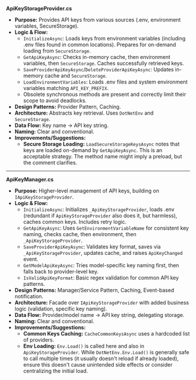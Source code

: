 

**ApiKeyStorageProvider.cs**

*   **Purpose:** Provides API keys from various sources (.env, environment variables, SecureStorage).
*   **Logic & Flow:**
    *   `InitializeAsync`: Loads keys from environment variables (including .env files found in common locations). Prepares for on-demand loading from `SecureStorage`.
    *   `GetApiKeyAsync`: Checks in-memory cache, then environment variables, then `SecureStorage`. Caches successfully retrieved keys.
    *   `SaveProviderApiKeyAsync`/`DeleteProviderApiKeyAsync`: Updates in-memory cache and `SecureStorage`.
    *   `LoadEnvironmentVariables`: Loads .env files and system environment variables matching `API_KEY_PREFIX`.
    *   Obsolete synchronous methods are present and correctly limit their scope to avoid deadlocks.
*   **Design Patterns:** Provider Pattern, Caching.
*   **Architecture:** Abstracts key retrieval. Uses `DotNetEnv` and `SecureStorage`.
*   **Data Flow:** Key name -> API key string.
*   **Naming:** Clear and conventional.
*   **Improvements/Suggestions:**
    *   **Secure Storage Loading:** `LoadSecureStorageKeysAsync` notes that keys are loaded on-demand by `GetApiKeyAsync`. This is an acceptable strategy. The method name might imply a preload, but the comment clarifies.

---

**ApiKeyManager.cs**

*   **Purpose:** Higher-level management of API keys, building on `IApiKeyStorageProvider`.
*   **Logic & Flow:**
    *   `InitializeAsync`: Initializes `_ApiKeyStorageProvider`, loads .env (redundant if `ApiKeyStorageProvider` also does it, but harmless), caches common keys. Includes retry logic.
    *   `GetApiKeyAsync`: Uses `GetEnvironmentVariableName` for consistent key naming, checks cache, then environment, then `_ApiKeyStorageProvider`.
    *   `SaveProviderApiKeyAsync`: Validates key format, saves via `_ApiKeyStorageProvider`, updates cache, and raises `ApiKeyChanged` event.
    *   `GetModelApiKeyAsync`: Tries model-specific key naming first, then falls back to provider-level key.
    *   `IsValidApiKeyFormat`: Basic regex validation for common API key patterns.
*   **Design Patterns:** Manager/Service Pattern, Caching, Event-based notification.
*   **Architecture:** Facade over `IApiKeyStorageProvider` with added business logic (validation, specific key naming).
*   **Data Flow:** Provider/model name -> API key string, delegating storage.
*   **Naming:** Clear and conventional.
*   **Improvements/Suggestions:**
    *   **Common Keys Caching:** `CacheCommonKeysAsync` uses a hardcoded list of providers.
    *   **Env Loading:** `Env.Load()` is called here and also in `ApiKeyStorageProvider`. While `DotNetEnv.Env.Load()` is generally safe to call multiple times (it usually doesn't reload if already loaded), ensure this doesn't cause unintended side effects or consider centralizing the initial load.

